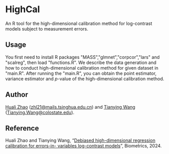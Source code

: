 # HighCal

An R tool for the high-dimensional calibration method for log-contrast models subject to measurement errors.

## Usage
You first need to install R packages "MASS","glmnet","corpcor","lars" and "scalreg", then load "functions.R". We describe the data generation and how to conduct high-dimensional calibration method for given dataset in "main.R". After running the "main.R", you can obtain the point estimator, variance estimator and $p$-value of the high-dimensional calibration method.

## Author
[Huali Zhao](https://github.com/Huali2022) (zhl21@mails.tsinghua.edu.cn) and [Tianying Wang](https://github.com/tianyingw) (Tianying.Wang@colostate.edu).

## Reference

Huali Zhao and Tianying Wang, “[Debiased high-dimensional regression calibration for errors-in-
variables log-contrast models](https://academic.oup.com/biometrics/article/80/4/ujae153/7925418)”, Biometrics, 2024.
